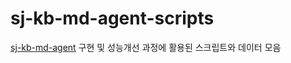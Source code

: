 # sj-kb-md-agent-scripts

[sj-kb-md-agent](https://github.com/sjoonb/sj-kb-md-agent) 구현 및 성능개선 과정에 활용된 스크립트와 데이터 모음
